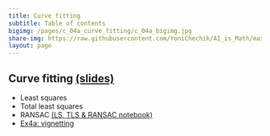 ```yaml
---
title: Curve fitting
subtitle: Table of contents
bigimg: /pages/c_04a_curve_fitting/c_04a_bigimg.jpg
share-img: https://raw.githubusercontent.com/YoniChechik/AI_is_Math/master/docs/pages/c_04a_curve_fitting/c_04a_bigimg.jpg
layout: page
---
```


## **Curve fitting** [(slides)](/pages/c_04a_curve_fitting/Curve_fitting.pdf)
- Least squares
- Total least squares
- RANSAC [(LS, TLS & RANSAC notebook)](/pages/c_04a_curve_fitting/least_squares_nb/)
- [Ex4a: vignetting](/pages/c_04a_curve_fitting/ex4a/)